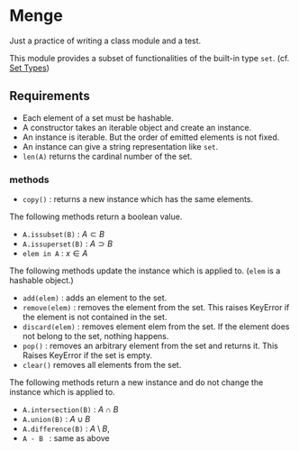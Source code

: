 # Menge

Just a practice of writing a class module and a test.

This module provides a subset of functionalities of the built-in type `set`.
(cf. [Set Types](https://docs.python.org/3.4/library/stdtypes.html#set-types-set-frozenset))


## Requirements 

- Each element of a set must be hashable.
- A constructor takes an iterable object and create an instance. 
- An instance is iterable. But the order of emitted elements is not fixed.
- An instance can give a string representation like `set`.
- `len(A)` returns the cardinal number of the set.

### methods

- `copy()` : returns a new instance which has the same elements.

The following methods return a boolean value. 

- `A.issubset(B)` :  $A \subset B$
- `A.issuperset(B)` : $A \supset B$
- `elem in A` : $x \in A$

The following methods update the instance which is applied to. (`elem` is a
hashable object.)

- `add(elem)` : adds an element to the set.
- `remove(elem)` : removes the element from the set.
  This raises KeyError if the element is not contained in the set.
- `discard(elem)` : removes element elem from the set. 
  If the element does not belong to the set, nothing happens.
- `pop()` : removes an arbitrary element from the set and returns it.
  This Raises KeyError if the set is empty.
- `clear()` removes all elements from the set.

The following methods return a new instance and do not change the instance
which is applied to.

- `A.intersection(B)` : $A \cap B$
- `A.union(B)` : $A \cup B$
- `A.difference(B)` : $A \setminus B$,
- `A - B ` : same as above

